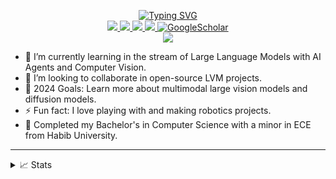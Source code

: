 <p align="center">
<a href="https://github.com/SYED-M-HUSSAIN">
    <img src="https://readme-typing-svg.demolab.com?font=Georgia&size=18&duration=2000&pause=100&multiline=true&width=500&height=80&lines=Syed+Muhammad+Hussain;Researcher+%7C+Machine+Learning+Engineer;AI+%7C+Computer+Vision+%7C+Robotics&color=FF0000" alt="Typing SVG" />
</a>
<br/>

<a href="https://medium.com/@syedmuhammadhussain">
    <img src="https://img.shields.io/badge/Website-medium-red?style=flat-square">
</a>  
<a href="https://drive.google.com/file/d/1EbuqgfKEL5T4khTpfUeAcBeq-SBDDVQP/view?usp=sharing">
    <img src="https://img.shields.io/badge/PDF-CV-red?style=flat-square&logo=adobe">
</a>  
<a href="https://www.linkedin.com/in/syed-muhammad-hussain-00b2a7214/">
    <img src="https://img.shields.io/badge/-Linkedin-blue?style=flat-square&logo=linkedin">
</a>
<a href="mailto:hs2764641@gmail.com">
    <img src="https://img.shields.io/badge/-Email-red?style=flat-square&logo=gmail&logoColor=white">
</a>
<a href='https://scholar.google.com/citations?hl=en&view_op=list_works&gmla=AKKJWFdcZP1xnI2tttSD5y_CSornTYR6GXLZ5Pu4Pn10VwU2qL7Zi2dD3sX2fvYHVl_9oZphp7Cz8Xxkq3ITCA&user=TqMFlMYAAAAJ' target="_blank">
    <img alt='GoogleScholar' src='https://img.shields.io/badge/Scholar-100000?style=flat&logo=GoogleScholar&logoColor=white&&color=0181FF'>
</a>


<br/> 

<a href="https://github.com/SYED-M-HUSSAIN">
    <img src="https://github-stats-alpha.vercel.app/api?username=SYED-M-HUSSAIN&cc=22272e&width=500px&tc=FF0000&ic=fff&bc=0000">
</a>



</p>

- 🌱 I’m currently learning in the stream of Large Language Models with AI Agents and Computer Vision.
- 👯 I’m looking to collaborate in open-source LVM projects.
- 🥅 2024 Goals: Learn more about multimodal large vision models and diffusion models.
- ⚡ Fun fact: I love playing with and making robotics projects.
- 📖 Completed my Bachelor's in Computer Science with a minor in ECE from Habib University.

----

<details>
<summary>📈 Stats</summary>
<br>
My Github Stats

![](http://github-profile-summary-cards.vercel.app/api/cards/profile-details?username=SYED-M-HUSSAIN&theme=dracula) 

![](http://github-profile-summary-cards.vercel.app/api/cards/repos-per-language?username=SYED-M-HUSSAIN&theme=dracula) 
![](http://github-profile-summary-cards.vercel.app/api/cards/most-commit-language?username=SYED-M-HUSSAIN&theme=dracula)


<br>
Currently Coding & Listening to:

[![spotify-github-profile](https://spotify-github-profile.vercel.app/api/view?uid=11159336621&cover_image=true&theme=novatorem&show_offline=true&bar_color=53b14f&bar_color_cover=false)](https://open.spotify.com/user/11159336621)

</details>
